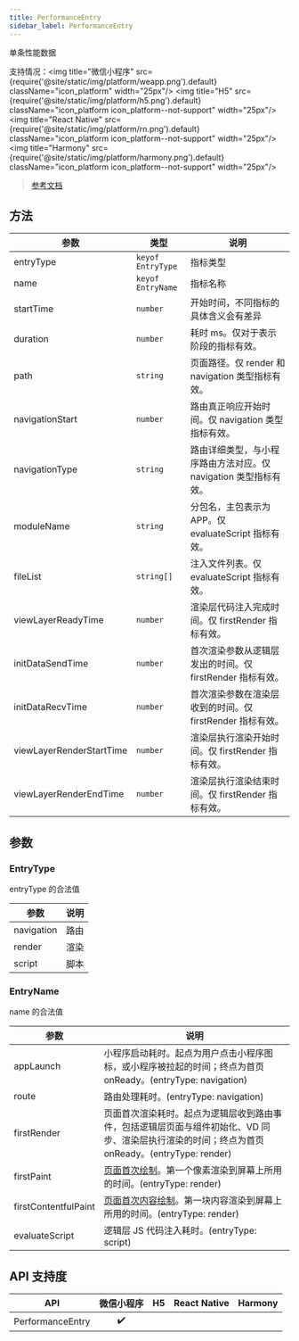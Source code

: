 ```yaml
---
title: PerformanceEntry
sidebar_label: PerformanceEntry
---
```


单条性能数据

支持情况：<img title="微信小程序" src={require('@site/static/img/platform/weapp.png').default} className="icon_platform" width="25px"/> <img title="H5" src={require('@site/static/img/platform/h5.png').default} className="icon_platform icon_platform--not-support" width="25px"/> <img title="React Native" src={require('@site/static/img/platform/rn.png').default} className="icon_platform icon_platform--not-support" width="25px"/> <img title="Harmony" src={require('@site/static/img/platform/harmony.png').default} className="icon_platform icon_platform--not-support" width="25px"/>

> [参考文档](https://developers.weixin.qq.com/miniprogram/dev/api/base/performance/PerformanceEntry.html)

## 方法

| 参数 | 类型 | 说明 |
| --- | --- | --- |
| entryType | `keyof EntryType` | 指标类型 |
| name | `keyof EntryName` | 指标名称 |
| startTime | `number` | 开始时间，不同指标的具体含义会有差异 |
| duration | `number` | 耗时 ms。仅对于表示阶段的指标有效。 |
| path | `string` | 页面路径。仅 render 和 navigation 类型指标有效。 |
| navigationStart | `number` | 路由真正响应开始时间。仅 navigation 类型指标有效。 |
| navigationType | `string` | 路由详细类型，与小程序路由方法对应。仅 navigation 类型指标有效。 |
| moduleName | `string` | 分包名，主包表示为 APP。仅 evaluateScript 指标有效。 |
| fileList | `string[]` | 注入文件列表。仅 evaluateScript 指标有效。 |
| viewLayerReadyTime | `number` | 渲染层代码注入完成时间。仅 firstRender 指标有效。 |
| initDataSendTime | `number` | 首次渲染参数从逻辑层发出的时间。仅 firstRender 指标有效。 |
| initDataRecvTime | `number` | 首次渲染参数在渲染层收到的时间。仅 firstRender 指标有效。 |
| viewLayerRenderStartTime | `number` | 渲染层执行渲染开始时间。仅 firstRender 指标有效。 |
| viewLayerRenderEndTime | `number` | 渲染层执行渲染结束时间。仅 firstRender 指标有效。 |

## 参数

### EntryType

entryType 的合法值

| 参数 | 说明 |
| --- | --- |
| navigation | 路由 |
| render | 渲染 |
| script | 脚本 |

### EntryName

name 的合法值

| 参数 | 说明 |
| --- | --- |
| appLaunch | 小程序启动耗时。起点为用户点击小程序图标，或小程序被拉起的时间；终点为首页 onReady。(entryType: navigation) |
| route | 路由处理耗时。(entryType: navigation) |
| firstRender | 页面首次渲染耗时。起点为逻辑层收到路由事件，包括逻辑层页面与组件初始化、VD 同步、渲染层执行渲染的时间；终点为首页 onReady。(entryType: render) |
| firstPaint | [页面首次绘制](https://developer.mozilla.org/en-US/docs/Glossary/First_paint)。第一个像素渲染到屏幕上所用的时间。(entryType: render) |
| firstContentfulPaint | [页面首次内容绘制](https://developer.mozilla.org/en-US/docs/Glossary/First_contentful_paint)。第一块内容渲染到屏幕上所用的时间。(entryType: render) |
| evaluateScript | 逻辑层 JS 代码注入耗时。(entryType: script) |

## API 支持度

| API | 微信小程序 | H5 | React Native | Harmony |
| :---: | :---: | :---: | :---: | :---: |
| PerformanceEntry | ✔️ |  |  |  |
